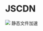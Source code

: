 # JSCDN
[![](https://data.jsdelivr.com/v1/package/gh/leicancun/JSCDN/badge)](https://www.jsdelivr.com/package/gh/leicancun/JSCDN)
静态文件加速